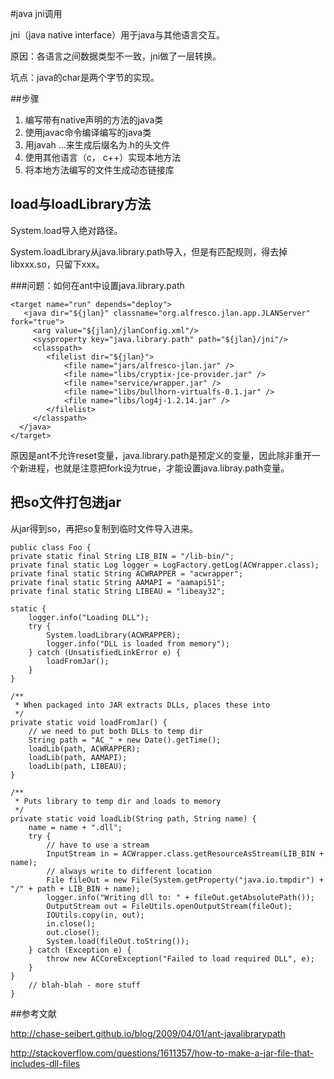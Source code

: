 #java jni调用

jni（java native interface）用于java与其他语言交互。

原因：各语言之间数据类型不一致，jni做了一层转换。

坑点：java的char是两个字节的实现。

##步骤

1. 编写带有native声明的方法的java类
2. 使用javac命令编译编写的java类
3. 用javah ...来生成后缀名为.h的头文件
4. 使用其他语言（c， c++）实现本地方法
5. 将本地方法编写的文件生成动态链接库

## load与loadLibrary方法

System.load导入绝对路径。

System.loadLibrary从java.library.path导入，但是有匹配规则，得去掉libxxx.so，只留下xxx。

###问题：如何在ant中设置java.library.path



    <target name="run" depends="deploy">
       <java dir="${jlan}" classname="org.alfresco.jlan.app.JLANServer" fork="true">
         <arg value="${jlan}/jlanConfig.xml"/>
         <sysproperty key="java.library.path" path="${jlan}/jni"/>
         <classpath>
            <filelist dir="${jlan}">
                <file name="jars/alfresco-jlan.jar" />
                <file name="libs/cryptix-jce-provider.jar" />
                <file name="service/wrapper.jar" />
                <file name="libs/bullhorn-virtualfs-0.1.jar" />
                <file name="libs/log4j-1.2.14.jar" />
            </filelist>
         </classpath>
      </java>
    </target>
    
原因是ant不允许reset变量，java.library.path是预定义的变量，因此除非重开一个新进程，也就是注意把fork设为true，才能设置java.libray.path变量。


## 把so文件打包进jar

从jar得到so，再把so复制到临时文件导入进来。

    public class Foo {
    private static final String LIB_BIN = "/lib-bin/";
    private final static Log logger = LogFactory.getLog(ACWrapper.class);
    private final static String ACWRAPPER = "acwrapper";
    private final static String AAMAPI = "aamapi51";
    private final static String LIBEAU = "libeay32";

    static {
        logger.info("Loading DLL");
        try {
            System.loadLibrary(ACWRAPPER);
            logger.info("DLL is loaded from memory");
        } catch (UnsatisfiedLinkError e) {
            loadFromJar();
        }
    }

    /**
     * When packaged into JAR extracts DLLs, places these into
     */
    private static void loadFromJar() {
        // we need to put both DLLs to temp dir
        String path = "AC_" + new Date().getTime();
        loadLib(path, ACWRAPPER);
        loadLib(path, AAMAPI);
        loadLib(path, LIBEAU);
    }

    /**
     * Puts library to temp dir and loads to memory
     */
    private static void loadLib(String path, String name) {
        name = name + ".dll";
        try {
            // have to use a stream
            InputStream in = ACWrapper.class.getResourceAsStream(LIB_BIN + name);
            // always write to different location
            File fileOut = new File(System.getProperty("java.io.tmpdir") + "/" + path + LIB_BIN + name);
            logger.info("Writing dll to: " + fileOut.getAbsolutePath());
            OutputStream out = FileUtils.openOutputStream(fileOut);
            IOUtils.copy(in, out);
            in.close();
            out.close();
            System.load(fileOut.toString());
        } catch (Exception e) {
            throw new ACCoreException("Failed to load required DLL", e);
        }
    }
        // blah-blah - more stuff
    }

##参考文献

http://chase-seibert.github.io/blog/2009/04/01/ant-javalibrarypath

http://stackoverflow.com/questions/1611357/how-to-make-a-jar-file-that-includes-dll-files
